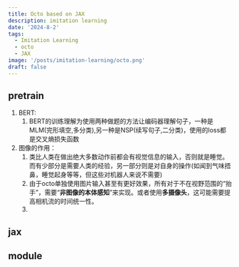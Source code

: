 ```yaml
---
title: Octo based on JAX
description: imitation learning
date: '2024-8-2'
tags:
  - Imitation Learning
  - octo
  - JAX
image: '/posts/imitation-learning/octo.png'
draft: false
---
```


## pretrain
   1. BERT:
      1. BERT的训练理解为使用两种做题的方法让编码器理解句子，一种是MLM(完形填空,多分类),另一种是NSP(续写句子,二分类)，使用的loss都是交叉熵损失函数
   2. 图像的作用：
      1. 类比人类在做出绝大多数动作前都会有视觉信息的输入，否则就是睡觉。而有少部分是需要人类的经验，另一部分则是对自身的操作(如闻到气味捂鼻，睡觉起身等等，但这些对机器人来说不需要)
      2. 由于octo单独使用图片输入甚至有更好效果，所有对于不在视野范围的“抬手”，需要“**非图像的本体感知**”来实现。或者使用**多摄像头**，这可能需要提高相机流的时间统一性。
      3. 
## jax
## module